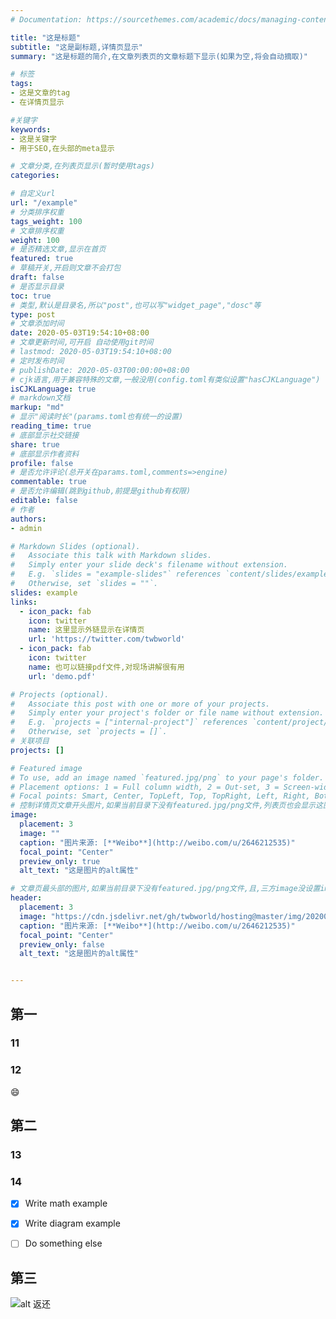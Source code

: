 ```yaml
---
# Documentation: https://sourcethemes.com/academic/docs/managing-content/

title: "这是标题"
subtitle: "这是副标题,详情页显示"
summary: "这是标题的简介,在文章列表页的文章标题下显示(如果为空,将会自动摘取)"

# 标签
tags: 
- 这是文章的tag
- 在详情页显示

#关键字
keywords:
- 这是关键字
- 用于SEO,在头部的meta显示

# 文章分类,在列表页显示(暂时使用tags)
categories: 

# 自定义url
url: "/example"
# 分类排序权重
tags_weight: 100
# 文章排序权重
weight: 100
# 是否精选文章,显示在首页
featured: true
# 草稿开关,开启则文章不会打包
draft: false
# 是否显示目录
toc: true
# 类型,默认是目录名,所以"post",也可以写"widget_page","dosc"等
type: post
# 文章添加时间
date: 2020-05-03T19:54:10+08:00
# 文章更新时间,可开启 自动使用git时间
# lastmod: 2020-05-03T19:54:10+08:00
# 定时发布时间
# publishDate: 2020-05-03T00:00:00+08:00
# cjk语言,用于兼容特殊的文章,一般没用(config.toml有类似设置"hasCJKLanguage")
isCJKLanguage: true
# markdown文档
markup: "md"
# 显示"阅读时长"(params.toml也有统一的设置)
reading_time: true
# 底部显示社交链接
share: true
# 底部显示作者资料
profile: false
# 是否允许评论(总开关在params.toml,comments=>engine)
commentable: true
# 是否允许编辑(跳到github,前提是github有权限)
editable: false
# 作者
authors: 
- admin

# Markdown Slides (optional).
#   Associate this talk with Markdown slides.
#   Simply enter your slide deck's filename without extension.
#   E.g. `slides = "example-slides"` references `content/slides/example-slides.md`.
#   Otherwise, set `slides = ""`.
slides: example
links:
  - icon_pack: fab
    icon: twitter
    name: 这里显示外链显示在详情页
    url: 'https://twitter.com/twbworld'
  - icon_pack: fab
    icon: twitter
    name: 也可以链接pdf文件,对现场讲解很有用
    url: 'demo.pdf'

# Projects (optional).
#   Associate this post with one or more of your projects.
#   Simply enter your project's folder or file name without extension.
#   E.g. `projects = ["internal-project"]` references `content/project/deep-learning/index.md`.
#   Otherwise, set `projects = []`.
# 关联项目
projects: []

# Featured image
# To use, add an image named `featured.jpg/png` to your page's folder.
# Placement options: 1 = Full column width, 2 = Out-set, 3 = Screen-width
# Focal points: Smart, Center, TopLeft, Top, TopRight, Left, Right, BottomLeft, Bottom, BottomRight.
# 控制详情页文章开头图片,如果当前目录下没有featured.jpg/png文件,列表页也会显示这图片
image:
  placement: 3
  image: ""
  caption: "图片来源: [**Weibo**](http://weibo.com/u/2646212535)"
  focal_point: "Center"
  preview_only: true
  alt_text: "这是图片的alt属性"

# 文章页最头部的图片,如果当前目录下没有featured.jpg/png文件,且,三方image没设置image,则列表页也会显示这图片(image如设置了image,此处无效)
header:
  placement: 3
  image: "https://cdn.jsdelivr.net/gh/twbworld/hosting@master/img/20200503220558.jpg"
  caption: "图片来源: [**Weibo**](http://weibo.com/u/2646212535)"
  focal_point: "Center"
  preview_only: false
  alt_text: "这是图片的alt属性"


---
```









## 第一

### 11
### 12


:smile:
<i class="fas fa-camera"></i>


## 第二

### 13
### 14
- [x] Write math example
- [x] Write diagram example
- [ ] Do something else



## 第三


![alt 返还](https://cdn.jsdelivr.net/gh/twbworld/hosting@master/img/20200503220558.jpg)
